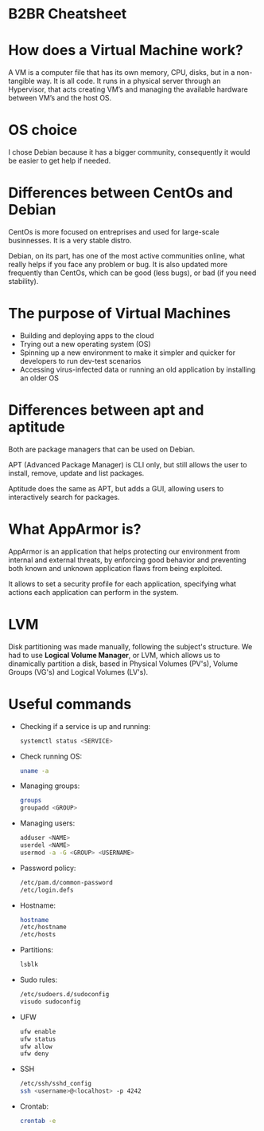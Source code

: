 # B2BR Cheatsheet

# How does a Virtual Machine work?

A VM is a computer file that has its own memory, CPU, disks, but in a non-tangible way. It is all code. It runs in a physical server through an Hypervisor, that acts creating VM’s and managing the available hardware between VM’s and the host OS.

# OS choice

I chose Debian because it has a bigger community, consequently it would be easier to get help if needed.

# Differences between CentOs and Debian

CentOs is more focused on entreprises and used for large-scale businnesses. It is a very stable distro.

Debian, on its part, has one of the most active communities online, what really helps if you face any problem or bug. It is also updated more frequently than CentOs, which can be good (less bugs), or bad (if you need stability).

# The purpose of Virtual Machines

- Building and deploying apps to the cloud
- Trying out a new operating system (OS)
- Spinning up a new environment to make it simpler and quicker for developers to run dev-test scenarios
- Accessing virus-infected data or running an old application by installing an older OS

# Differences between apt and aptitude

Both are package managers that can be used on Debian.

APT (Advanced Package Manager) is CLI only, but still allows the user to install, remove, update and list packages.

Aptitude does the same as APT, but adds a GUI, allowing users to interactively search for packages.

# What AppArmor is?

AppArmor is an application that helps protecting our environment from internal and external threats, by enforcing good behavior and preventing both known and unknown application flaws from being exploited.

It allows to set a security profile for each application, specifying what actions each application can perform in the system.

# LVM

Disk partitioning was made manually, following the subject's structure. We had to use **Logical Volume Manager**, or LVM, which allows us to dinamically partition a disk, based in Physical Volumes (PV's), Volume Groups (VG's) and Logical Volumes (LV's).

# Useful commands

- Checking if a service is up and running:
    
    ```bash
    systemctl status <SERVICE>
    ```
    
- Check running OS:
    
    ```bash
    uname -a
    ```
    
- Managing groups:
    
    ```bash
    groups
    groupadd <GROUP>
    ```
    
- Managing users:
    
    ```bash
    adduser <NAME>
    userdel <NAME>
    usermod -a -G <GROUP> <USERNAME>
    ```
    
- Password policy:
    
    ```bash
    /etc/pam.d/common-password
    /etc/login.defs
    ```
    
- Hostname:
    
    ```bash
    hostname
    /etc/hostname
    /etc/hosts
    ```
    
- Partitions:
    
    ```bash
    lsblk
    ```
    
- Sudo rules:
    
    ```bash
    /etc/sudoers.d/sudoconfig
    visudo sudoconfig
    ```
    
- UFW
    
    ```bash
    ufw enable
    ufw status
    ufw allow
    ufw deny
    ```
    
- SSH
    
    ```bash
    /etc/ssh/sshd_config
    ssh <username>@<localhost> -p 4242
    ```
    
- Crontab:
    
    ```bash
    crontab -e
    ```
